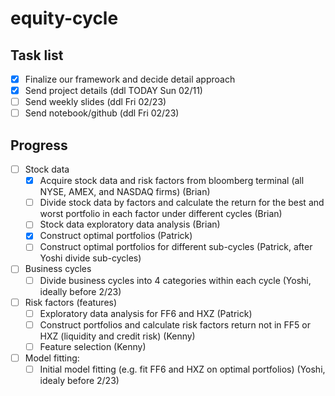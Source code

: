 # equity-cycle

## Task list

- [x] Finalize our framework and decide detail approach
- [x] Send project details (ddl TODAY Sun 02/11)
- [ ] Send weekly slides (ddl Fri 02/23)
- [ ] Send notebook/github (ddl Fri 02/23)

## Progress

- [ ] Stock data
  - [x] Acquire stock data and risk factors from bloomberg terminal (all NYSE, AMEX, and NASDAQ firms) (Brian)
  - [ ] Divide stock data by factors and calculate the return for the best and worst portfolio in each factor under different cycles (Brian)
  - [ ] Stock data exploratory data analysis (Brian)
  - [x] Construct optimal portfolios (Patrick)
  - [ ] Construct optimal portfolios for different sub-cycles (Patrick, after Yoshi divide sub-cycles)
- [ ] Business cycles
  - [ ] Divide business cycles into 4 categories within each cycle (Yoshi, ideally before 2/23)
- [ ] Risk factors (features)
  - [ ] Exploratory data analysis for FF6 and HXZ (Patrick) 
  - [ ] Construct portfolios and calculate risk factors return not in FF5 or HXZ (liquidity and credit risk)  (Kenny)
  - [ ] Feature selection (Kenny)
- [ ] Model fitting:
  - [ ] Initial model fitting (e.g. fit FF6 and HXZ on optimal portfolios) (Yoshi, idealy before 2/23)
